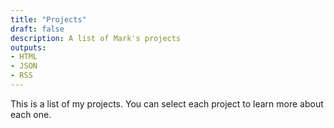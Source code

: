 ```yaml
---
title: "Projects"
draft: false
description: A list of Mark's projects
outputs:
- HTML
- JSON
- RSS
---
```



This is a list of my projects. You can select each project to learn more about each one.
